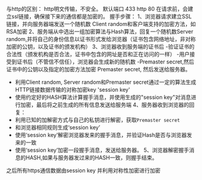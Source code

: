 与http的区别：
  http明文传输，不安全。
  默认端口 433  http 80
  在请求前，会建立ssl链接，确保接下来的通信都是加密的。
握手步骤：
1、浏览器请求建立SSL链接，并向服务器端发送一个随机数 Client random和客户端支持的加密方法，如RSA加密
2、服务端从中选出一组加密算法与Hash算法，回复一个随机数Server random,并将自己的身份信息以证书形式发给浏览器（证书包含网络地址，非对称加密的公钥，以及证书的颁发机构）
3、浏览器收到服务端的证书后
  -验证证书的合法性（颁发机构是否合法，证书中包含的网址是否和正在访问的一样）
  -用户接受到证书后（不管信不信任），浏览器会生成新的随机数 -Premaster secret,然后证书中的公钥以及指定的加密方法加密 Premaster secret, 然后发送给服务器。
- 利用Client random, Server random和Premaster secret通过一定的算法生成HTTP链接数据传输的对称加密key 'session key'
- 使用约定好的HASH算法计算握手消息，并使用生成的"session key"对消息进行加密，最后将之前生成的所有信息发送给服务端
4、服务器收到浏览器的回复：
- 利用已知的加解密方式与自己的私钥进行解密，获取`Premaster secret`
- 和浏览器相同规则生成‘session key’
- 使用‘session key’解密浏览器发来的握手消息，并验证Hash是否与浏览器发来的一致
- 使用‘session key’加密一段握手消息，发送给服务器。
5、浏览器解密握手消息的HASH,如果与服务器发过来的HASH一致，则握手结束。

之后所有https通信数据由session key 并利用对称性加密进行加密